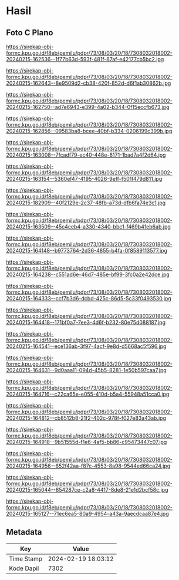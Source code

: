 # Hasil

## Foto C Plano

https://sirekap-obj-formc.kpu.go.id/f8eb/pemilu/pdpr/73/08/03/20/18/7308032018002-20240215-162536--1f77b63d-593f-481f-87af-e42177cb5bc2.jpg

https://sirekap-obj-formc.kpu.go.id/f8eb/pemilu/pdpr/73/08/03/20/18/7308032018002-20240215-162643--8e9509d2-cb38-420f-852d-d6f1ab30862b.jpg

https://sirekap-obj-formc.kpu.go.id/f8eb/pemilu/pdpr/73/08/03/20/18/7308032018002-20240215-162750--ad7e6943-e399-4a02-b344-0f15eccfb673.jpg

https://sirekap-obj-formc.kpu.go.id/f8eb/pemilu/pdpr/73/08/03/20/18/7308032018002-20240215-162856--09583ba8-bcee-40bf-b334-0206199c399b.jpg

https://sirekap-obj-formc.kpu.go.id/f8eb/pemilu/pdpr/73/08/03/20/18/7308032018002-20240215-163008--7fcadf79-ec40-448e-8171-1bad7a4f2d64.jpg

https://sirekap-obj-formc.kpu.go.id/f8eb/pemilu/pdpr/73/08/03/20/18/7308032018002-20240215-163154--5360ef47-4195-4026-9eff-f501f479d811.jpg

https://sirekap-obj-formc.kpu.go.id/f8eb/pemilu/pdpr/73/08/03/20/18/7308032018002-20240215-182909--40f2129e-2c37-48fb-a73d-dfb6fa74e3c1.jpg

https://sirekap-obj-formc.kpu.go.id/f8eb/pemilu/pdpr/73/08/03/20/18/7308032018002-20240215-163509--45c4ceb4-a330-4340-bbc1-f469b41eb6ab.jpg

https://sirekap-obj-formc.kpu.go.id/f8eb/pemilu/pdpr/73/08/03/20/18/7308032018002-20240215-164148--b9773764-2d36-4855-b4fa-0f8589113577.jpg

https://sirekap-obj-formc.kpu.go.id/f8eb/pemilu/pdpr/73/08/03/20/18/7308032018002-20240215-164238--c551ad6e-46d7-485e-bf99-3fc0a2e42dce.jpg

https://sirekap-obj-formc.kpu.go.id/f8eb/pemilu/pdpr/73/08/03/20/18/7308032018002-20240215-164333--ccf7b3d6-dcbd-425c-86d5-5c33f0493530.jpg

https://sirekap-obj-formc.kpu.go.id/f8eb/pemilu/pdpr/73/08/03/20/18/7308032018002-20240215-164418--171bf0a7-7ee3-4d6f-b232-80e75d088187.jpg

https://sirekap-obj-formc.kpu.go.id/f8eb/pemilu/pdpr/73/08/03/20/18/7308032018002-20240215-164541--ece136ab-3f97-4acf-9e8d-d5668ac5f596.jpg

https://sirekap-obj-formc.kpu.go.id/f8eb/pemilu/pdpr/73/08/03/20/18/7308032018002-20240215-164631--9d0aaa11-094d-45b5-8281-1e50b597caa7.jpg

https://sirekap-obj-formc.kpu.go.id/f8eb/pemilu/pdpr/73/08/03/20/18/7308032018002-20240215-164716--c22ca65e-e055-410d-b5a4-55948a51cca0.jpg

https://sirekap-obj-formc.kpu.go.id/f8eb/pemilu/pdpr/73/08/03/20/18/7308032018002-20240215-164812--cb8512b8-21f2-402c-978f-f027e83a43ab.jpg

https://sirekap-obj-formc.kpu.go.id/f8eb/pemilu/pdpr/73/08/03/20/18/7308032018002-20240215-164918--9b51555d-f1e6-4af5-bb86-c95473447c07.jpg

https://sirekap-obj-formc.kpu.go.id/f8eb/pemilu/pdpr/73/08/03/20/18/7308032018002-20240215-164956--652f42aa-f87c-4553-8a98-9544ed66ca24.jpg

https://sirekap-obj-formc.kpu.go.id/f8eb/pemilu/pdpr/73/08/03/20/18/7308032018002-20240215-165044--854287ce-c2a8-4417-8de8-21e1d2bcf58c.jpg

https://sirekap-obj-formc.kpu.go.id/f8eb/pemilu/pdpr/73/08/03/20/18/7308032018002-20240215-165127--71ec6ea5-80a9-4954-a43a-9aecdcaa87e4.jpg


## Metadata

| Key        | Value               |
| ---------- | ------------------- |
| Time Stamp | 2024-02-19 18:03:12 |
| Kode Dapil | 7302                |



